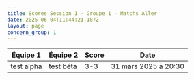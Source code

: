```yaml
---
title: Scores Session 1 - Groupe 1 - Matchs Aller
date: 2025-06-04T11:44:21.187Z
layout: page
concern_group: 1
---
```




| Équipe 1 | Équipe 2 | Score | Date |
|----------|----------|-------|------|
| test alpha | test béta | 3-3 | 31 mars 2025 à 20:30 |
